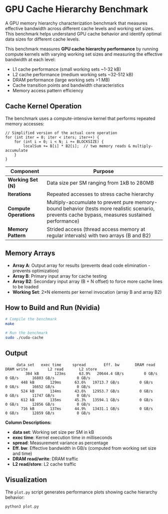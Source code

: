 # GPU Cache Hierarchy Benchmark

A GPU memory hierarchy characterization benchmark that measures effective bandwidth across different cache levels and working set sizes. This benchmark helps understand GPU cache behavior and identify optimal data sizes for different cache levels.

This benchmark measures **GPU cache hierarchy performance** by running compute kernels with varying working set sizes and measuring the effective bandwidth at each level:

- L1 cache performance (small working sets ~1-32 kB)
- L2 cache performance (medium working sets ~32-512 kB) 
- DRAM performance (large working sets >1 MB)
- Cache transition points and bandwidth characteristics
- Memory access pattern efficiency

## Cache Kernel Operation

The benchmark uses a compute-intensive kernel that performs repeated memory accesses:

```cuda
// Simplified version of the actual core operation
for (int iter = 0; iter < iters; iter++) {
    for (int i = 0; i < N; i += BLOCKSIZE) {
        localSum += B[i] * B2[i];  // two memory reads & multiply-accumulate
    }
}
```

| Component | Purpose |
|-----------|---------|
| **Working Set (N)** | Data size per SM ranging from 1kB to 280MB |
| **Iterations** | Repeated accesses to stress cache hierarchy |
| **Compute Operations** | Multiply-accumulate to prevent pure memory-bound behavior (tests more realistic scenario, prevents cache bypass, measures sustained performance) |
| **Memory Pattern** | Strided access (thread access memory at regular intervals) with two arrays (B and B2) |

## Memory Arrays

- **Array A**: Output array for results (prevents dead code elimination - prevents optimization)
- **Array B**: Primary input array for cache testing
- **Array B2**: Secondary input array (B + N offset) to force more cache lines to be loaded
- **Working Set**: 2×N elements per kernel invocation (array B and array B2)

## How to Build and Run (Nvidia)

```bash
# Compile the benchmark
make

# Run the benchmark
sudo ./cuda-cache
```

## Output

```
     data set   exec time     spread        Eff. bw       DRAM read      DRAM write         L2 read       L2 store
         384 kB       123ms      63.9%   20644.4 GB/s         0 GB/s          0 GB/s      16803 GB/s          0 GB/s 
       448 kB       129ms      63.6%   19713.7 GB/s         0 GB/s          0 GB/s      16652 GB/s          0 GB/s 
       524 kB       134ms      43.6%   12953.7 GB/s         0 GB/s          0 GB/s      11747 GB/s          0 GB/s 
       612 kB       135ms      45.3%   13594.1 GB/s         0 GB/s          0 GB/s      12856 GB/s          0 GB/s 
       716 kB       137ms      44.9%   13431.1 GB/s         0 GB/s          0 GB/s      12859 GB/s          0 GB/s
```

**Column Descriptions:**
- **data set**: Working set size per SM in kB
- **exec time**: Kernel execution time in milliseconds
- **spread**: Measurement variance as percentage
- **Eff. bw**: Effective bandwidth in GB/s (computed from working set size and time)
- **DRAM read/write**: DRAM traffic 
- **L2 read/store**: L2 cache traffic

## Visualization

The `plot.py` script generates performance plots showing cache hierarchy behavior:

```bash
python3 plot.py
```